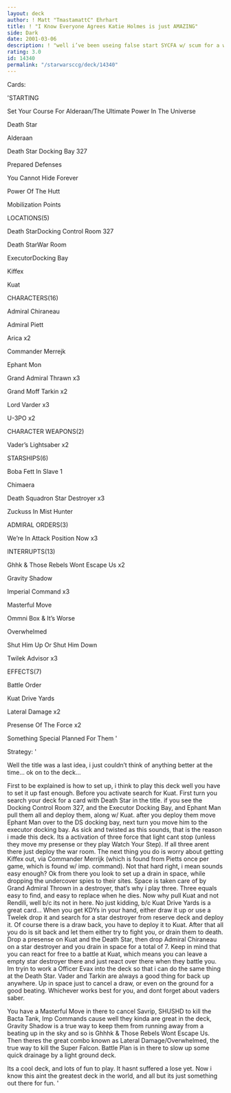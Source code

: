 ```yaml
---
layout: deck
author: ! Matt "TmastamattC" Ehrhart
title: ! "I Know Everyone Agrees Katie Holmes is just AMAZING"
side: Dark
date: 2001-03-06
description: ! "well i’ve been useing false start SYCFA w/ scum for a while, and thought why not try something new... only thing was i liked activating so much force, so i stuck w/ SYCFA."
rating: 3.0
id: 14340
permalink: "/starwarsccg/deck/14340"
---
```

Cards: 

'STARTING

Set Your Course For Alderaan/The Ultimate Power In The Universe

Death Star

Alderaan

Death Star Docking Bay 327

Prepared Defenses

You Cannot Hide Forever

Power Of The Hutt

Mobilization Points


LOCATIONS(5)

Death StarDocking Control Room 327

Death StarWar Room

ExecutorDocking Bay

Kiffex

Kuat


CHARACTERS(16)

Admiral Chiraneau

Admiral Piett

Arica x2

Commander Merrejk

Ephant Mon

Grand Admiral Thrawn x3

Grand Moff Tarkin x2

Lord Varder x3

U-3PO x2


CHARACTER WEAPONS(2)

Vader’s Lightsaber x2


STARSHIPS(6)

Boba Fett In Slave 1

Chimaera

Death Squadron Star Destroyer x3

Zuckuss In Mist Hunter


ADMIRAL ORDERS(3)

We’re In Attack Position Now x3


INTERRUPTS(13)

Ghhk & Those Rebels Wont Escape Us x2

Gravity Shadow

Imperial Command x3

Masterful Move

Ommni Box & It’s Worse

Overwhelmed

Shut Him Up Or Shut Him Down

Twilek Advisor x3


EFFECTS(7)

Battle Order

Kuat Drive Yards

Lateral Damage x2

Presense Of The Force x2

Something Special Planned For Them '

Strategy: '

Well the title was a last idea, i just couldn’t think of anything better at the time... ok on to the deck...

First to be explained is how to set up, i think to play this deck well you have to set it up fast enough. Before you activate search for Kuat. First turn you search your deck for a card with Death Star in the title. if you see the Docking Control Room 327, and the Executor Docking Bay, and Ephant Man pull them all and deploy them, along w/ Kuat. after you deploy them move Ephant Man over to the DS docking bay, next turn you move him to the executor docking bay. As sick and twisted as this sounds, that is the reason i made this deck. Its a activation of three force that light cant stop (unless they move my presense or they play Watch Your Step). If all three arent there just deploy the war room. The next thing you do is worry about getting Kiffex out, via Commander Merrijk (which is found from Pietts once per game, which is found w/ imp. command). Not that hard right, i mean sounds easy enough? Ok from there you look to set up a drain in space, while dropping the undercover spies to their sites. Space is taken care of by Grand Admiral Thrown in a destroyer, that’s why i play three. Three equals easy to find, and easy to replace when he dies. Now why pull Kuat and not Rendili, well b/c its not in here. No just kidding, b/c Kuat Drive Yards is a great card... When you get KDYs in your hand, either draw it up or use a Twelek drop it and search for a star destroyer from reserve deck and deploy it. Of course there is a draw back, you have to deploy it to Kuat. After that all you do is sit back and let them either try to fight you, or drain them to death. Drop a presense on Kuat and the Death Star, then drop Admiral Chiraneau on a star destroyer and you drain in space for a total of 7. Keep in mind that you can react for free to a battle at Kuat, which means you can leave a empty star destroyer there and just react over there when they battle you. Im tryin to work a Officer Evax into the deck so that i can do the same thing at the Death Star. Vader and Tarkin are always a good thing for back up anywhere. Up in space just to cancel a draw, or even on the ground for a good beating. Whichever works best for you, and dont forget about vaders saber.

You have a Masterful Move in there to cancel Savrip, SHUSHD to kill the Bacta Tank, Imp Commands cause well they kinda are great in the deck, Gravity Shadow is a true way to keep them from running away from a beating up in the sky and so is Ghhhk & Those Rebels Wont Escape Us. Then theres the great combo known as Lateral Damage/Overwhelmed, the true way to kill the Super Falcon. Battle Plan is in there to slow up some quick drainage by a light ground deck. 

Its a cool deck, and lots of fun to play. It hasnt suffered a lose yet. Now i know this aint the greatest deck in the world, and all but its just something out there for fun. '
